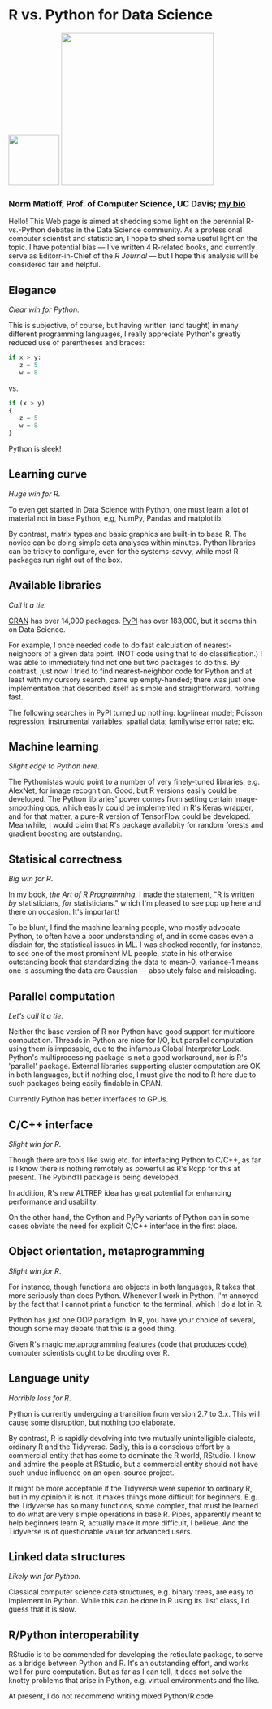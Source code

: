 # R vs. Python for Data Science

<img src = https://raw.githubusercontent.com/matloff/R-vs.-Python-for-Data-Science/master/Images/Rlogo.png width = "100" />

<img src = https://raw.githubusercontent.com/matloff/R-vs.-Python-for-Data-Science/master/Images/python-logo.png width = "300" />

### Norm Matloff, Prof. of Computer Science, UC Davis; [my bio](http://heather.cs.ucdavis.edu/matloff.html)


Hello!  This Web page is aimed at shedding some light on the perennial
R-vs.-Python debates in the Data Science community.  As a professional
computer scientist and statistician, I hope to shed some useful light on
the topic.  I have potential bias &mdash; I've written 4 R-related books,
and currently serve as Editorr-in-Chief of the *R Journal* &mdash; but I hope
this analysis will be considered fair and helpful.

## Elegance

*Clear win for Python.* 

This is subjective, of course, but having
written (and taught) in many different programming languages, I really
appreciate Python's greatly reduced use of parentheses and braces:

``` python
if x > y: 
   z = 5
   w = 8
```

vs.

``` r
if (x > y)
{ 
   z = 5
   w = 8
}
```

Python is sleek!

## Learning curve

*Huge win for R*.  

To even get started in Data Science with Python, one
must learn a lot of material not in base Python, e,g, NumPy, Pandas and
matplotlib.  

By contrast, matrix types and basic graphics are built-in
to base R.  The novice can be doing simple data analyses within minutes.
Python libraries can be tricky to configure, even for the systems-savvy,
while most R packages run right out of the box.

## Available libraries

*Call it a tie.*

[CRAN](https://cran.r-project.org/) has over 14,000
packages. [PyPI](https://pypi.org/) has over 183,000,
but it seems thin on Data Science.

For example, I once needed code to do fast calculation of
nearest-neighbors of a given data point.  (NOT code using that to do
classification.) I was able to immediately find not one but two packages
to do this.  By contrast, just now I tried to find nearest-neighbor code
for Python and at least with my cursory search, came up empty-handed;
there was just one implementation that described itself as simple and
straightforward, nothing fast.

The following searches in PyPI turned up nothing: log-linear model;
Poisson regression; instrumental variables; spatial
data; familywise error rate; etc.

## Machine learning

*Slight edge to Python here*. 

The Pythonistas would point to a number of
very finely-tuned libraries, e.g. AlexNet, for image recognition.  Good,
but R versions easily could be developed. The Python libraries' power
comes from setting certain image-smoothing ops, which easily could be
implemented in R's [Keras](https://keras.rstudio.com/) wrapper, and for
that matter, a pure-R version of TensorFlow could be developed.
Meanwhile, I would claim that R's package availabity for random forests
and gradient boosting are outstandng.

## Statisical correctness

*Big win for R*.  

In my book, *the Art of R Programming*, I made the
statement, "R is written *by* statisticians, *for* statisticians," which
I'm pleased to see pop up here and there on occasion.  It's important!

To be blunt, I find the machine learning people, who
mostly advocate Python, to often have a poor understanding of, and in
some cases even a disdain for, the statistical issues in ML.  I was
shocked recently, for instance, to see one of the most prominent ML
people, state in his otherwise outstanding book that standardizing the
data to mean-0, variance-1 means one is assuming the data are Gaussian
&mdash; absolutely false and misleading.

## Parallel computation

*Let's call it a tie.*  

Neither the base version of R nor Python have good support for multicore
computation.  Threads in Python are nice for I/O, but parallel
computation using them is impossble, due to the infamous Global
Interpreter Lock.  Python's multiprocessing package is not a good
workaround, nor is R's 'parallel' package.  External libraries
supporting cluster computation are OK in both languages, but if nothing
else, I must give the nod to R here due to such packages being easily
findable in CRAN.

Currently Python has better interfaces to GPUs.

## C/C++ interface

*Slight win for R.*

Though there are tools like swig etc. for interfacing Python to C/C++,
as far is I know there is nothing remotely as powerful as R's Rcpp for
this at present.  The Pybind11 package is being developed.

In addition, R's new ALTREP idea has great potential for enhancing
performance and usability.

On the other hand, the Cython and PyPy variants of Python can in some
cases obviate the need for explicit C/C++ interface in the first place.
## Object orientation, metaprogramming

*Slight win for R*.

For instance, though functions are objects in both languages, R takes
that more seriously than does Python.  Whenever I work in Python, I'm
annoyed by the fact that I cannot print a function to the terminal,
which I do a lot in R.

Python has just one OOP paradigm.  In R, you have your choice of
several, though some may debate that this is a good thing.

Given R's magic metaprogramming features (code that produces code),
computer scientists ought to be drooling over R.

## Language unity

*Horrible loss for R*.

Python is currently undergoing a transition from version 2.7 to 3.x.
This will cause some disruption, but nothing too elaborate.

By contrast, R is rapidly devolving into two mutually unintelligible
dialects, ordinary R and the Tidyverse.  Sadly, this is a conscious
effort by a commercial entity that has come to dominate the R world,
RStudio.  I know and admire the people at RStudio, but a commercial
entity should not have such undue influence on an open-source project.

It might be more acceptable if the Tidyverse were superior to ordinary
R, but in my opinion it is not.  It makes things more difficult for
beginners.  E.g. the Tidyverse has so many functions, some complex, that
must be learned to do what are very simple operations in base R.  Pipes,
apparently meant to help beginners learn R, actually make it more
difficult, I believe.  And the Tidyverse is of questionable value for
advanced users.  

## Linked data structures

*Likely win for Python.*

Classical computer science data structures, e.g. binary trees, are easy
to implement in Python.  While this can be done in R using its 'list'
class, I'd guess that it is slow.

## R/Python interoperability

RStudio is to be commended for developing the reticulate package, to
serve as a bridge between Python and R.  It's an outstanding effort, and
works well for pure computation.  But as far as I can tell, it does not
solve the knotty problems that arise in Python, e.g. virtual
environments and the like.

At present, I do not recommend writing mixed Python/R code.


